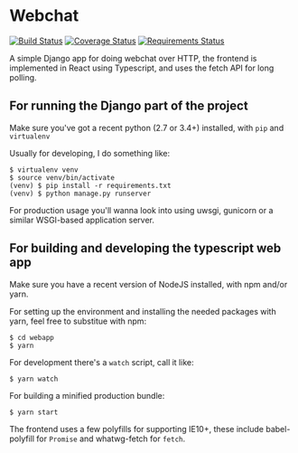 # Webchat #

[![Build Status](https://travis-ci.org/dhedegaard/webchat.svg?branch=master)](https://travis-ci.org/dhedegaard/webchat)
[![Coverage Status](https://coveralls.io/repos/dhedegaard/webchat/badge.svg?branch=master)](https://coveralls.io/r/dhedegaard/webchat?branch=master)
[![Requirements Status](https://requires.io/github/dhedegaard/webchat/requirements.svg?branch=master)](https://requires.io/github/dhedegaard/webchat/requirements/?branch=master)

A simple Django app for doing webchat over HTTP, the frontend is implemented in React using Typescript, and uses the fetch API for long polling.

## For running the Django part of the project

Make sure you've got a recent python (2.7 or 3.4+) installed, with `pip` and `virtualenv`

Usually for developing, I do something like:

```
$ virtualenv venv
$ source venv/bin/activate
(venv) $ pip install -r requirements.txt
(venv) $ python manage.py runserver
```

For production usage you'll wanna look into using uwsgi, gunicorn or a similar WSGI-based application server.

## For building and developing the typescript web app

Make sure you have a recent version of NodeJS installed, with npm and/or yarn.

For setting up the environment and installing the needed packages with yarn, feel free to substitue with npm:

```
$ cd webapp
$ yarn
````

For development there's a `watch` script, call it like:

```
$ yarn watch
```

For building a minified production bundle:

```
$ yarn start
```

The frontend uses a few polyfills for supporting IE10+, these include babel-polyfill for `Promise` and whatwg-fetch for `fetch`.